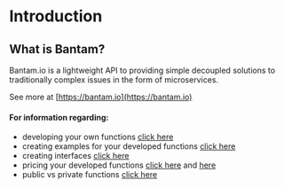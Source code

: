 # Introduction

## What is Bantam?

Bantam.io is a lightweight API to providing simple decoupled solutions to traditionally complex issues in the form of microservices.

See more at [https://bantam.io](https://bantam.io)

#### For information regarding:

- developing your own functions [click here](./function-creation/function-creation.md)
- creating examples for your developed functions [click here](./function-creation/examples.md)
- creating interfaces [click here](./function-creation/interfaces.md)
- pricing your developed functions [click here](./function-creation/pricing.md) and [here](./function-creation/making-money.md)
- public vs private functions [click here](./function-creation/public-functions.md)
